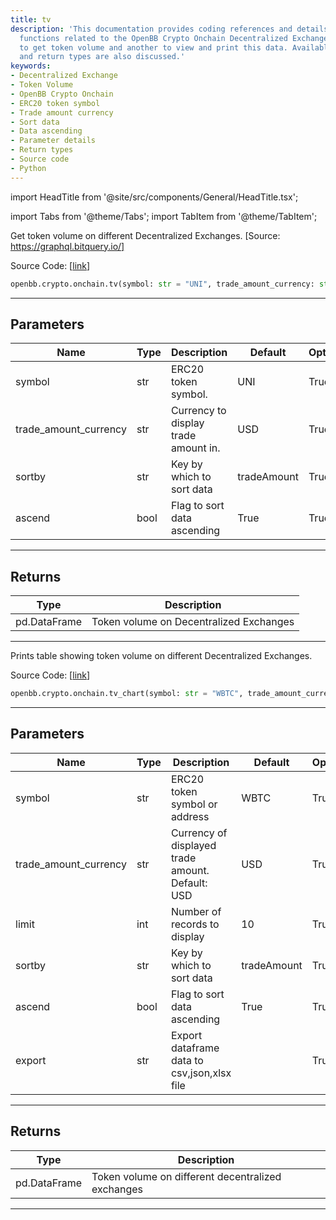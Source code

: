 ```yaml
---
title: tv
description: 'This documentation provides coding references and details about two
  functions related to the OpenBB Crypto Onchain Decentralized Exchange: one function
  to get token volume and another to view and print this data. Available parameters
  and return types are also discussed.'
keywords:
- Decentralized Exchange
- Token Volume
- OpenBB Crypto Onchain
- ERC20 token symbol
- Trade amount currency
- Sort data
- Data ascending
- Parameter details
- Return types
- Source code
- Python
---
```


import HeadTitle from '@site/src/components/General/HeadTitle.tsx';

<HeadTitle title="tv - Onchain - Crypto - Reference | OpenBB SDK Docs" />

import Tabs from '@theme/Tabs';
import TabItem from '@theme/TabItem';

<Tabs>
<TabItem value="model" label="Model" default>

Get token volume on different Decentralized Exchanges. [Source: https://graphql.bitquery.io/]

Source Code: [[link](https://github.com/OpenBB-finance/OpenBBTerminal/tree/main/openbb_terminal/cryptocurrency/onchain/bitquery_model.py#L513)]

```python
openbb.crypto.onchain.tv(symbol: str = "UNI", trade_amount_currency: str = "USD", sortby: str = "tradeAmount", ascend: bool = True)
```

---

## Parameters

| Name | Type | Description | Default | Optional |
| ---- | ---- | ----------- | ------- | -------- |
| symbol | str | ERC20 token symbol. | UNI | True |
| trade_amount_currency | str | Currency to display trade amount in. | USD | True |
| sortby | str | Key by which to sort data | tradeAmount | True |
| ascend | bool | Flag to sort data ascending | True | True |


---

## Returns

| Type | Description |
| ---- | ----------- |
| pd.DataFrame | Token volume on Decentralized Exchanges |
---

</TabItem>
<TabItem value="view" label="Chart">

Prints table showing token volume on different Decentralized Exchanges.

Source Code: [[link](https://github.com/OpenBB-finance/OpenBBTerminal/tree/main/openbb_terminal/cryptocurrency/onchain/bitquery_view.py#L160)]

```python
openbb.crypto.onchain.tv_chart(symbol: str = "WBTC", trade_amount_currency: str = "USD", limit: int = 10, sortby: str = "tradeAmount", ascend: bool = True, export: str = "")
```

---

## Parameters

| Name | Type | Description | Default | Optional |
| ---- | ---- | ----------- | ------- | -------- |
| symbol | str | ERC20 token symbol or address | WBTC | True |
| trade_amount_currency | str | Currency of displayed trade amount. Default: USD | USD | True |
| limit | int | Number of records to display | 10 | True |
| sortby | str | Key by which to sort data | tradeAmount | True |
| ascend | bool | Flag to sort data ascending | True | True |
| export | str | Export dataframe data to csv,json,xlsx file |  | True |


---

## Returns

| Type | Description |
| ---- | ----------- |
| pd.DataFrame | Token volume on different decentralized exchanges |
---

</TabItem>
</Tabs>
